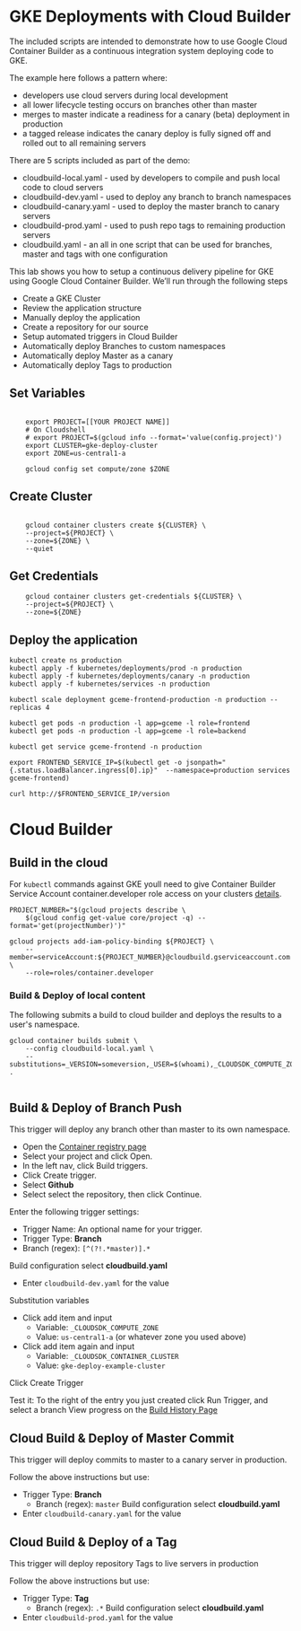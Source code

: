 # GKE Deployments with Cloud Builder

The included scripts are intended to demonstrate how to use Google Cloud Container Builder as a continuous integration system deploying code to GKE. 

The example here follows a pattern where:
- developers use cloud servers during local development
- all lower lifecycle testing occurs on branches other than master
- merges to master indicate a readiness for a canary (beta) deployment in production
- a tagged release indicates the canary deploy is fully signed off and rolled out to all remaining servers


There are 5 scripts included as part of the demo:
- cloudbuild-local.yaml - used by developers to compile and push local code to cloud servers
- cloudbuild-dev.yaml - used to deploy any branch to branch namespaces
- cloudbuild-canary.yaml - used to deploy the master branch to canary servers
- cloudbuild-prod.yaml - used to push repo tags to remaining production servers
- cloudbuild.yaml - an all in one script that can be used for branches, master and tags with one configuration


This lab shows you how to setup a continuous delivery pipeline for GKE using Google Cloud Container Builder. We’ll run through the following steps

- Create a GKE Cluster
- Review the application structure
- Manually deploy the application
- Create a repository for our source
- Setup automated triggers in Cloud Builder
- Automatically deploy Branches to custom namespaces
- Automatically deploy Master as a canary
- Automatically deploy Tags to production





## Set Variables

```
 
    export PROJECT=[[YOUR PROJECT NAME]]
    # On Cloudshell
    # export PROJECT=$(gcloud info --format='value(config.project)')
    export CLUSTER=gke-deploy-cluster
    export ZONE=us-central1-a

    gcloud config set compute/zone $ZONE

```
## Create Cluster

```

    gcloud container clusters create ${CLUSTER} \
    --project=${PROJECT} \
    --zone=${ZONE} \
    --quiet

```


## Get Credentials

```
    gcloud container clusters get-credentials ${CLUSTER} \
    --project=${PROJECT} \
    --zone=${ZONE}
```

## Deploy the application 

```
kubectl create ns production
kubectl apply -f kubernetes/deployments/prod -n production
kubectl apply -f kubernetes/deployments/canary -n production
kubectl apply -f kubernetes/services -n production

kubectl scale deployment gceme-frontend-production -n production --replicas 4

kubectl get pods -n production -l app=gceme -l role=frontend
kubectl get pods -n production -l app=gceme -l role=backend

kubectl get service gceme-frontend -n production

export FRONTEND_SERVICE_IP=$(kubectl get -o jsonpath="{.status.loadBalancer.ingress[0].ip}"  --namespace=production services gceme-frontend)

curl http://$FRONTEND_SERVICE_IP/version

```

# Cloud Builder


## Build in the cloud


For `kubectl` commands against GKE youll need to give Container Builder Service Account container.developer role access on your clusters [details](https://github.com/GoogleCloudPlatform/cloud-builders/tree/master/kubectl).

```
PROJECT_NUMBER="$(gcloud projects describe \
    $(gcloud config get-value core/project -q) --format='get(projectNumber)')"

gcloud projects add-iam-policy-binding ${PROJECT} \
    --member=serviceAccount:${PROJECT_NUMBER}@cloudbuild.gserviceaccount.com \
    --role=roles/container.developer

```


### Build & Deploy of local content

The following submits a build to cloud builder and deploys the results to a user's namespace.

```
gcloud container builds submit \
    --config cloudbuild-local.yaml \
    --substitutions=_VERSION=someversion,_USER=$(whoami),_CLOUDSDK_COMPUTE_ZONE=${ZONE},_CLOUDSDK_CONTAINER_CLUSTER=${CLUSTER} .


```

## Build & Deploy of Branch Push

This trigger will deploy any branch other than master to its own namespace. 

- Open the [Container registry page](https://console.cloud.google.com/gcr)
- Select your project and click Open.
- In the left nav, click Build triggers.
- Click Create trigger.
- Select **Github**
- Select select the repository, then click Continue.

Enter the following trigger settings:
- Trigger Name: An optional name for your trigger.
- Trigger Type: **Branch** 
- Branch (regex): `[^(?!.*master)].*`

Build configuration select **cloudbuild.yaml**
- Enter `cloudbuild-dev.yaml` for the value

Substitution variables
- Click add item and input
    - Variable: `_CLOUDSDK_COMPUTE_ZONE`  
    - Value: `us-central1-a` (or whatever zone you used above)
- Click add item again and input
    - Variable: `_CLOUDSDK_CONTAINER_CLUSTER`
    - Value: `gke-deploy-example-cluster`

Click Create Trigger

Test it: To the right of the entry you just created click Run Trigger, and select a branch
View progress on the [Build History Page](https://console.cloud.google.com/gcr/builds) 


## Cloud Build & Deploy of Master Commit

This trigger will deploy commits to master to a canary server in production. 
 
Follow the above instructions but use:

- Trigger Type: **Branch**
    - Branch (regex): `master`
Build configuration select **cloudbuild.yaml**
- Enter `cloudbuild-canary.yaml` for the value

## Cloud Build & Deploy of a Tag
This trigger will deploy repository Tags to live servers in production
 
Follow the above instructions but use:

- Trigger Type: **Tag** 
    - Branch (regex): `.*`
Build configuration select **cloudbuild.yaml**
- Enter `cloudbuild-prod.yaml` for the value



